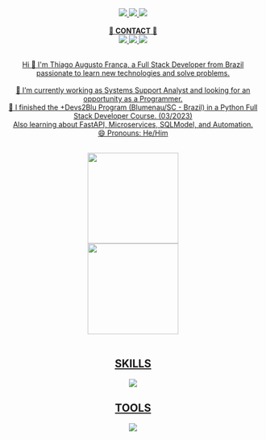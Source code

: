 <div align="center" style="display: inline_block">
  <a href="https://www.linkedin.com/in/thiagofranca85/">
  <img allign="center" src="https://img.shields.io/badge/LinkedIn-0077B5?style=for-the-badge&logo=linkedin&logoColor=black"/>
  <a href="https://www.facebook.com/thiagofranca85">
  <img allign="center" src="https://img.shields.io/badge/Facebook-1877F2?style=for-the-badge&logo=facebook&logoColor=black"/>
  <a href="https://www.instagram.com/thiagofranca85/">
  <img allign="center" src="https://img.shields.io/badge/Instagram-E4405F?style=for-the-badge&logo=instagram&logoColor=black"/>
</div>
<br>
<div align="center">
💬 <b>CONTACT</b> 💬
<br>
  <a href="mailto:thiagoaugusto.franca@hotmail.com">
  <img allign="center" src="https://img.shields.io/badge/Microsoft_Outlook-0078D4?style=for-the-badge&logo=microsoft-outlook&logoColor=black"/>
  <a href="mailto:thiagoaugustofranca85@gmail.com">
  <img allign="center" src="https://img.shields.io/badge/Gmail-D14836?style=for-the-badge&logo=gmail&logoColor=black"/>
  <a href="https://api.whatsapp.com/send?phone=5547999753438">
  <img allign="center" src="https://img.shields.io/badge/WhatsApp-25D366?style=for-the-badge&logo=whatsapp&logoColor=black"/>
</div>
<br>
<p align="center">
 Hi 👋 I'm Thiago Augusto França, a Full Stack Developer from Brazil passionate to learn new technologies and solve problems.
<br>
<br> 
🔭 I’m currently working as Systems Support Analyst and looking for an opportunity as a Programmer. 
<br>
🌱 I finished the +Devs2Blu Program (Blumenau/SC - Brazil) in a Python Full Stack Developer Course. (03/2023)
<br>
Also learning about FastAPI, Microservices, SQLModel, and Automation.
<br>
😄 Pronouns: He/Him
</p>
<br>

<div align="center">
  <a href="https://github.com/thiagofranca85">
  <img height="180em" src="https://github-readme-stats.vercel.app/api?username=thiagofranca85&hide_title=true&show_icons=true&theme=dracula"/>
  <br>
  <img height="180em" src="https://github-readme-stats.vercel.app/api/top-langs/?username=thiagofranca85&card_width=468&layout=compact&langs_count=16&theme=dracula"/>
</div>
  
<div align="center" style="display: inline_block"><br>
  <h2 align="center">SKILLS</h2>
  <img style="align-items: center" src="https://skillicons.dev/icons?i=git,html,css,bash,bootstrap,figma,js,docker,postgres,sqlite,py,selenium,fastapi,flask,django,bots&theme=dark"/>
</div>
<div align="center">
  <h2 align="center">TOOLS</h2>
  <img src="https://skillicons.dev/icons?i=vscode,powershell,linux,postman,discord&theme=dark"/>
</div>
